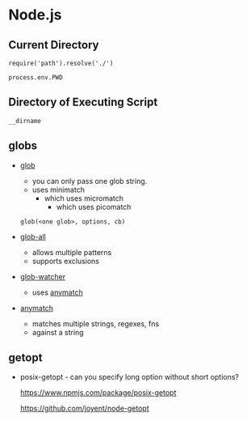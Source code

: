 # Node.js

## Current Directory

    require('path').resolve('./')
    
    process.env.PWD

## Directory of Executing Script

    __dirname

## globs

-   [glob](https://www.npmjs.com/package/glob)
    -   you can only pass one glob string.
    -   uses minimatch
        -   which uses micromatch
            -   which uses picomatch

    ```
    glob(<one glob>, options, cb)
    ```
    
-   [glob-all](https://www.npmjs.com/package/glob-all)
    -   allows multiple patterns
    -   supports exclusions
    
-   [glob-watcher](https://www.npmjs.com/package/glob-watcher)
    -   uses [anymatch](https://www.npmjs.com/package/anymatch)
    
-   [anymatch](https://www.npmjs.com/package/anymatch)
    -   matches multiple strings, regexes, fns
    -   against a string

## getopt

-   posix-getopt - can you specify long option without short options?

    https://www.npmjs.com/package/posix-getopt
    
    https://github.com/joyent/node-getopt

